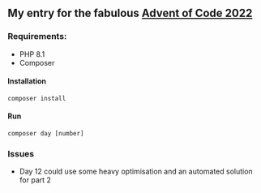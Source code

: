 ## My entry for the fabulous [Advent of Code 2022](https://adventofcode.com/2022/about) 

### Requirements: 
- PHP 8.1
- Composer

#### Installation 
`composer install`

#### Run 
`composer day [number]`

### Issues
- Day 12 could use some heavy optimisation and an automated solution for part 2